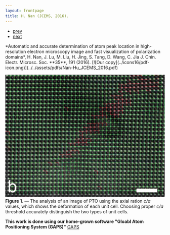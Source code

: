 ```yaml
---
layout: frontpage
title: H. Nan (JCEMS, 2016).
---
```


<div class="navbar">
  <div class="navbar-inner">
      <ul class="nav">
          <li><a href="fittings.html">prev</a></li>
          <li><a href="fittings.html">next</a></li>
      </ul>
  </div>
</div>
*Automatic and accurate determination of atom peak location in
high-resolution electron microscopy image and fast visualization of
polarization domains*,
H. Nan, J. Lu, M. Liu, H. Jing, S. Tang, D. Wang, C. Jia
J. Chin. Electr. Microsc. Soc. **35**, 191 (2016).
[![Our copy](../icons16/pdf-icon.png)](../../assets/pdfs/Nan-Hu_JCEMS_2016.pdf)

![N. Hu, et al. (JCEMS, 2016) Fig. 6](../../assets/bigpublpics/atoms.png)
**Figure 1**. &mdash; The analysis of an image of PTO using the axial
ration *c/a* values, which shows the deformation of each unit cell.
Choosing proper *c/a* threshold accurately distinguish the two types of
unit cells.

**This work is done using our home-grown software "Gloabl Atom
Positioning System (GAPS)"** [GAPS](./gaps.html)
